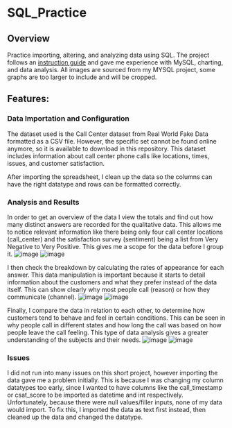 # SQL_Practice

## Overview

Practice importing, altering, and analyzing data using SQL. The project follows an [instruction guide](https://medium.com/@Armonia1999/data-analysis-project-using-sql-to-clean-and-analyse-data-64a24e84b730) and gave me experience with MySQL, charting, and data analysis. All images are sourced from my MYSQL project, some graphs are too larger to include and will be cropped.

## Features:

### Data Importation and Configuration

The dataset used is the Call Center dataset from Real World Fake Data formatted as a CSV file. However, the specific set cannot be found online anymore, so it is available to download in this repository. This dataset includes information about call center phone calls like locations, times, issues, and customer satisfaction.

After importing the spreadsheet, I clean up the data so the columns can have the right datatype and rows can be formatted correctly.

### Analysis and Results

In order to get an overview of the data I view the totals and find out how many distinct answers are recorded for the qualitative data. This allows me to notice relevant information like there being only four call center locations (call_center) and the satisfaction survey (sentiment) being a list from Very Negative to Very Positive. This gives me a scope for the data before I group it.
![image](https://github.com/user-attachments/assets/6094c16f-0d31-4ac1-acaf-21b466dee8ed) ![image](https://github.com/user-attachments/assets/bf7a8fee-8504-483e-bd76-1e81cbfde488)

I then check the breakdown by calculating the rates of appearance for each answer. This data manipulation is important because it starts to detail information about the customers and what they prefer instead of the data itself. This can show clearly why most people call (reason) or how they communicate (channel).
![image](https://github.com/user-attachments/assets/4974524f-64f4-4a35-a50d-1bc7eeb04317) ![image](https://github.com/user-attachments/assets/6ee212c5-891c-4c43-b75b-94f88b9d9966)

Finally, I compare the data in relation to each other, to determine how customers tend to behave and feel in certain conditions. This can be seen in why people call in different states and how long the call was based on how people leave the call feeling. This type of data analysis gives a greater understanding of the subjects and their needs.
![image](https://github.com/user-attachments/assets/4f90f8b6-5b52-4020-a422-c6b0304041ce) ![image](https://github.com/user-attachments/assets/5400c5bd-178b-418a-b379-60c3552e1fcc)

### Issues

I did not run into many issues on this short project, however importing the data gave me a problem initially. This is because I was changing my column datatypes too early, since I wanted to have columns like the call_timestamp or csat_score to be imported as datetime and int respectively. Unfortunately, because there were null values/filler inputs, none of my data would import. To fix this, I imported the data as text first instead, then cleaned up the data and changed the datatype.

